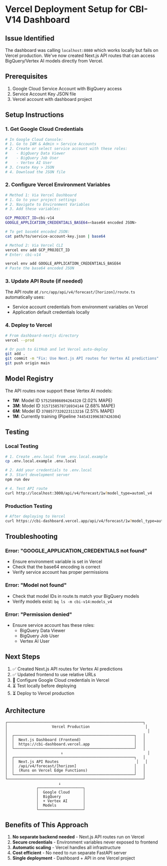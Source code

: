 # Vercel Deployment Setup for CBI-V14 Dashboard

## Issue Identified
The dashboard was calling `localhost:8080` which works locally but fails on Vercel production. We've now created Next.js API routes that can access BigQuery/Vertex AI models directly from Vercel.

## Prerequisites
1. Google Cloud Service Account with BigQuery access
2. Service Account Key JSON file
3. Vercel account with dashboard project

## Setup Instructions

### 1. Get Google Cloud Credentials

```bash
# In Google Cloud Console:
# 1. Go to IAM & Admin > Service Accounts
# 2. Create or select service account with these roles:
#    - BigQuery Data Viewer
#    - BigQuery Job User
#    - Vertex AI User
# 3. Create Key > JSON
# 4. Download the JSON file
```

### 2. Configure Vercel Environment Variables

```bash
# Method 1: Via Vercel Dashboard
# 1. Go to your project settings
# 2. Navigate to Environment Variables
# 3. Add these variables:

GCP_PROJECT_ID=cbi-v14
GOOGLE_APPLICATION_CREDENTIALS_BASE64=<base64 encoded JSON>

# To get base64 encoded JSON:
cat path/to/service-account-key.json | base64

# Method 2: Via Vercel CLI
vercel env add GCP_PROJECT_ID
# Enter: cbi-v14

vercel env add GOOGLE_APPLICATION_CREDENTIALS_BASE64
# Paste the base64 encoded JSON
```

### 3. Update API Route (if needed)

The API route at `/src/app/api/v4/forecast/[horizon]/route.ts` automatically uses:
- Service account credentials from environment variables on Vercel
- Application default credentials locally

### 4. Deploy to Vercel

```bash
# From dashboard-nextjs directory
vercel --prod

# Or push to GitHub and let Vercel auto-deploy
git add .
git commit -m "Fix: Use Next.js API routes for Vertex AI predictions"
git push origin main
```

## Model Registry

The API routes now support these Vertex AI models:

- **1W**: Model ID `575258986094264320` (2.02% MAPE)
- **3M**: Model ID `3157158578716934144` (2.68% MAPE)  
- **6M**: Model ID `3788577320223113216` (2.51% MAPE)
- **1M**: Currently training (Pipeline `7445431996387426304`)

## Testing

### Local Testing
```bash
# 1. Create .env.local from .env.local.example
cp .env.local.example .env.local

# 2. Add your credentials to .env.local
# 3. Start development server
npm run dev

# 4. Test API route
curl http://localhost:3000/api/v4/forecast/1w?model_type=automl_v4
```

### Production Testing
```bash
# After deploying to Vercel
curl https://cbi-dashboard.vercel.app/api/v4/forecast/1w?model_type=automl_v4
```

## Troubleshooting

### Error: "GOOGLE_APPLICATION_CREDENTIALS not found"
- Ensure environment variable is set in Vercel
- Check that the base64 encoding is correct
- Verify service account has proper permissions

### Error: "Model not found"
- Check that model IDs in route.ts match your BigQuery models
- Verify models exist: `bq ls -m cbi-v14:models_v4`

### Error: "Permission denied"
- Ensure service account has these roles:
  - BigQuery Data Viewer
  - BigQuery Job User
  - Vertex AI User

## Next Steps

1. ✅ Created Next.js API routes for Vertex AI predictions
2. ✅ Updated frontend to use relative URLs
3. 🔄 Configure Google Cloud credentials in Vercel
4. ⏳ Test locally before deploying
5. ⏳ Deploy to Vercel production

## Architecture

```
┌─────────────────────────────────────────────────────────────┐
│                    Vercel Production                         │
│                                                               │
│  ┌──────────────────────────────────────────────────────┐   │
│  │  Next.js Dashboard (Frontend)                        │   │
│  │  https://cbi-dashboard.vercel.app                    │   │
│  └──────────────────────────────────────────────────────┘   │
│                        ↓                                      │
│  ┌──────────────────────────────────────────────────────┐   │
│  │  Next.js API Routes                                   │   │
│  │  /api/v4/forecast/[horizon]                          │   │
│  │  (Runs on Vercel Edge Functions)                     │   │
│  └──────────────────────────────────────────────────────┘   │
└─────────────────────────────────────────────────────────────┘
                        ↓
              ┌────────────────────┐
              │  Google Cloud      │
              │  BigQuery          │
              │  + Vertex AI       │
              │  Models            │
              └────────────────────┘
```

## Benefits of This Approach

1. **No separate backend needed** - Next.js API routes run on Vercel
2. **Secure credentials** - Environment variables never exposed to frontend
3. **Automatic scaling** - Vercel handles all infrastructure
4. **Cost efficient** - No need to run separate FastAPI server
5. **Single deployment** - Dashboard + API in one Vercel project





